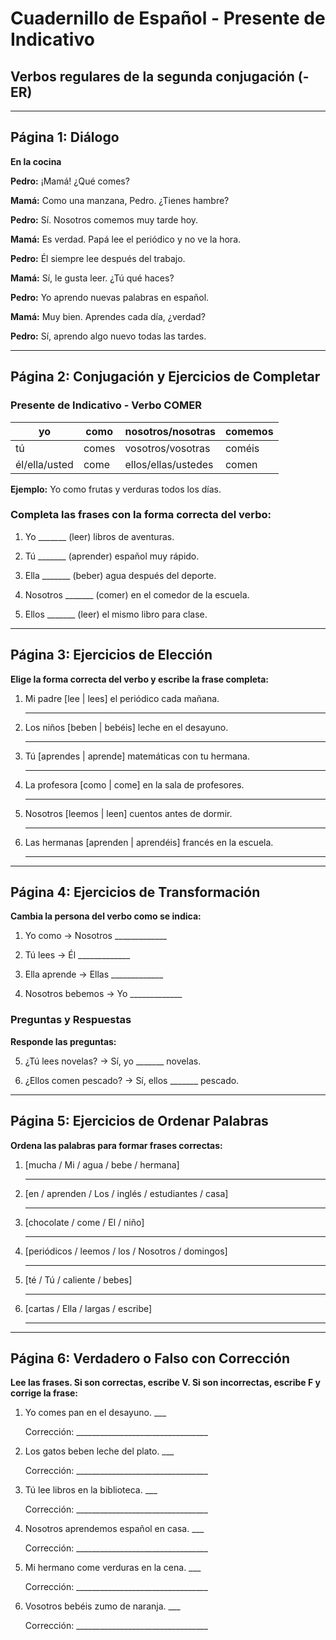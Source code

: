 # Cuadernillo de Español - Presente de Indicativo
## Verbos regulares de la segunda conjugación (-ER)

---

## Página 1: Diálogo

**En la cocina**

**Pedro:** ¡Mamá! ¿Qué comes?

**Mamá:** Como una manzana, Pedro. ¿Tienes hambre?

**Pedro:** Sí. Nosotros comemos muy tarde hoy.

**Mamá:** Es verdad. Papá lee el periódico y no ve la hora.

**Pedro:** Él siempre lee después del trabajo.

**Mamá:** Sí, le gusta leer. ¿Tú qué haces?

**Pedro:** Yo aprendo nuevas palabras en español.

**Mamá:** Muy bien. Aprendes cada día, ¿verdad?

**Pedro:** Sí, aprendo algo nuevo todas las tardes.

---

## Página 2: Conjugación y Ejercicios de Completar

### Presente de Indicativo - Verbo COMER

| yo | como | nosotros/nosotras | comemos |
|---|---|---|---|
| tú | comes | vosotros/vosotras | coméis |
| él/ella/usted | come | ellos/ellas/ustedes | comen |

**Ejemplo:** Yo como frutas y verduras todos los días.

### Completa las frases con la forma correcta del verbo:

1. Yo _______ (leer) libros de aventuras.

2. Tú _______ (aprender) español muy rápido.

3. Ella _______ (beber) agua después del deporte.

4. Nosotros _______ (comer) en el comedor de la escuela.

5. Ellos _______ (leer) el mismo libro para clase.

---

## Página 3: Ejercicios de Elección

**Elige la forma correcta del verbo y escribe la frase completa:**

1. Mi padre [lee | lees] el periódico cada mañana.

   _________________________________

2. Los niños [beben | bebéis] leche en el desayuno.

   _________________________________

3. Tú [aprendes | aprende] matemáticas con tu hermana.

   _________________________________

4. La profesora [como | come] en la sala de profesores.

   _________________________________

5. Nosotros [leemos | leen] cuentos antes de dormir.

   _________________________________

6. Las hermanas [aprenden | aprendéis] francés en la escuela.

   _________________________________

---

## Página 4: Ejercicios de Transformación

**Cambia la persona del verbo como se indica:**

1. Yo como → Nosotros _____________

2. Tú lees → Él _____________

3. Ella aprende → Ellas _____________

4. Nosotros bebemos → Yo _____________

### Preguntas y Respuestas

**Responde las preguntas:**

5. ¿Tú lees novelas? → Sí, yo _______ novelas.

6. ¿Ellos comen pescado? → Sí, ellos _______ pescado.

---

## Página 5: Ejercicios de Ordenar Palabras

**Ordena las palabras para formar frases correctas:**

1. [mucha / Mi / agua / bebe / hermana]

   _________________________________

2. [en / aprenden / Los / inglés / estudiantes / casa]

   _________________________________

3. [chocolate / come / El / niño]

   _________________________________

4. [periódicos / leemos / los / Nosotros / domingos]

   _________________________________

5. [té / Tú / caliente / bebes]

   _________________________________

6. [cartas / Ella / largas / escribe]

   _________________________________

---

## Página 6: Verdadero o Falso con Corrección

**Lee las frases. Si son correctas, escribe V. Si son incorrectas, escribe F y corrige la frase:**

1. Yo comes pan en el desayuno. ___

   Corrección: _________________________________

2. Los gatos beben leche del plato. ___

   Corrección: _________________________________

3. Tú lee libros en la biblioteca. ___

   Corrección: _________________________________

4. Nosotros aprendemos español en casa. ___

   Corrección: _________________________________

5. Mi hermano come verduras en la cena. ___

   Corrección: _________________________________

6. Vosotros bebéis zumo de naranja. ___

   Corrección: _________________________________